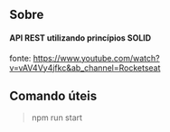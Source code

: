 ## Sobre 

#### API REST utilizando princípios SOLID

fonte: https://www.youtube.com/watch?v=vAV4Vy4jfkc&ab_channel=Rocketseat

## Comando úteis

> npm run start
